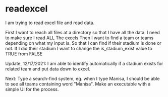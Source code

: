 # readexcel
I am trying to read excel file and read data.

First I want to reach all files at a directory so that I have all the data. I need to make sure I read ALL The excels
Then I want to find a team or teams depending on what my input is. So that I can find if their stadium is done or not.
If I did their stadium I want to change the is_stadium_exist value to TRUE from FALSE

Update, 12/17/2021: I am able to identify automatically if a stadium exists for related team and put data down to excel.

Next: Type a search-find system, eg. when I type Manisa, I should be able to see all teams containing word "Manisa".
Make an executable with a simple UI for the process.
